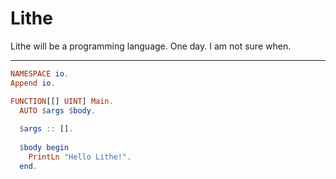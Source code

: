 # Lithe

Lithe will be a programming language. One day. I am not sure when.

---

```elm
NAMESPACE io.
Append io.

FUNCTION[[] UINT] Main.
  AUTO $args $body.
  
  $args :: [].
  
  $body begin
    PrintLn "Hello Lithe!".
  end.
```
